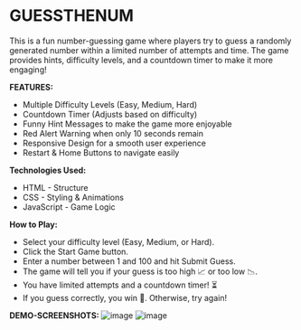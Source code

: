 # GUESSTHENUM

This is a fun number-guessing game where players try to guess a randomly generated number within a limited number of attempts and time. The game provides hints, difficulty levels, and a countdown timer to make it more engaging!

**FEATURES:**

- Multiple Difficulty Levels (Easy, Medium, Hard)
- Countdown Timer (Adjusts based on difficulty)
- Funny Hint Messages to make the game more enjoyable
- Red Alert Warning when only 10 seconds remain
- Responsive Design for a smooth user experience
- Restart & Home Buttons to navigate easily

**Technologies Used:**
- HTML - Structure
- CSS - Styling & Animations
- JavaScript - Game Logic

**How to Play:**

- Select your difficulty level (Easy, Medium, or Hard).
- Click the Start Game button.
- Enter a number between 1 and 100 and hit Submit Guess.
- The game will tell you if your guess is too high 📈 or too low 📉.
- You have limited attempts and a countdown timer! ⏳
- If you guess correctly, you win 🎉. Otherwise, try again!

**DEMO-SCREENSHOTS:**
![image](https://github.com/user-attachments/assets/5df747a6-4202-4015-b1a6-801540b012d6)
![image](https://github.com/user-attachments/assets/5caf6c7e-6e6c-43c4-874b-ed857ffa7832)

